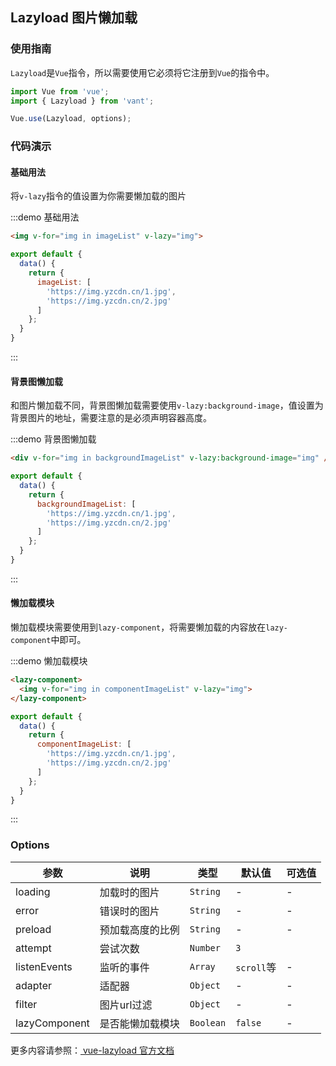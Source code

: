 <style>
.demo-lazyload {
  padding: 15px;

  img,
  div[lazy] {
    padding: 15px;
    width: 100%;
    height: 250px;
    margin: 10px 0 0;
    background-color: white;
    box-shadow: 0 1px 3px rgba(0, 0, 0, 0.2);
    background-size: 315px 250px;
    background-position: 15px;
    background-repeat: no-repeat;
    box-sizing: border-box;
  }
}
</style>

<script>
export default {
  data() {
    return {
      imageList: [
        'https://img.yzcdn.cn/public_files/2017/09/05/3bd347e44233a868c99cf0fe560232be.jpg',
        'https://img.yzcdn.cn/public_files/2017/09/05/c0dab461920687911536621b345a0bc9.jpg',
        'https://img.yzcdn.cn/public_files/2017/09/05/4e3ea0898b1c2c416eec8c11c5360833.jpg',
        'https://img.yzcdn.cn/public_files/2017/09/05/fd08f07665ed67d50e11b32a21ce0682.jpg'
      ],
      backgroundImageList: [
        'https://img.yzcdn.cn/public_files/2017/09/05/bac1903e863834ace25773f3554b6890.jpg',
        'https://img.yzcdn.cn/public_files/2017/09/05/138c32d4384b5e4a78dc4e1ba58e6a80.jpg'
      ],
      componentImageList: [
        'https://img.yzcdn.cn/public_files/2017/09/05/100a7845756a70af2df513bdd1307d0e.jpg',
        'https://img.yzcdn.cn/public_files/2017/09/05/8a4f5be8289cb3a7434fc19a3de780a2.jpg'
      ]
    };
  },

  methods: {
    handleComponentShow() {
      console.log('component show');
    }
  }
}
</script>

## Lazyload 图片懒加载

### 使用指南

`Lazyload`是`Vue`指令，所以需要使用它必须将它注册到`Vue`的指令中。

```js
import Vue from 'vue';
import { Lazyload } from 'vant';

Vue.use(Lazyload, options);
```

### 代码演示

#### 基础用法
将`v-lazy`指令的值设置为你需要懒加载的图片

:::demo 基础用法
```html
<img v-for="img in imageList" v-lazy="img">
```

```javascript
export default {
  data() {
    return {
      imageList: [
        'https://img.yzcdn.cn/1.jpg',
        'https://img.yzcdn.cn/2.jpg'
      ]
    };
  }
}
```
:::

#### 背景图懒加载

和图片懒加载不同，背景图懒加载需要使用`v-lazy:background-image`，值设置为背景图片的地址，需要注意的是必须声明容器高度。

:::demo 背景图懒加载
```html
<div v-for="img in backgroundImageList" v-lazy:background-image="img" />
```

```javascript
export default {
  data() {
    return {
      backgroundImageList: [
        'https://img.yzcdn.cn/1.jpg',
        'https://img.yzcdn.cn/2.jpg'
      ]
    };
  }
}
```
:::

#### 懒加载模块

懒加载模块需要使用到`lazy-component`，将需要懒加载的内容放在`lazy-component`中即可。

:::demo 懒加载模块
```html
<lazy-component>
  <img v-for="img in componentImageList" v-lazy="img">
</lazy-component>
```

```javascript
export default {
  data() {
    return {
      componentImageList: [
        'https://img.yzcdn.cn/1.jpg',
        'https://img.yzcdn.cn/2.jpg'
      ]
    };
  }
}
```
:::

### Options

| 参数       | 说明      | 类型       | 默认值       | 可选值       |
|-----------|-----------|-----------|-------------|-------------|
| loading | 加载时的图片 | `String` | - | - |
| error | 错误时的图片 | `String` | - | - |
| preload | 预加载高度的比例 | `String` | - | - |
| attempt | 尝试次数 | `Number` | `3` |   |
| listenEvents | 监听的事件 | `Array`  | `scroll`等 | - |
| adapter | 适配器 | `Object` | - | - |
| filter | 图片url过滤 | `Object` | - | - |
| lazyComponent | 是否能懒加载模块 | `Boolean` | `false` | - |

更多内容请参照：[ vue-lazyload 官方文档](https://github.com/hilongjw/vue-lazyload)
